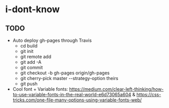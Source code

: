 # i-dont-know

## TODO

* Auto deploy gh-pages through Travis
  * cd build
  * git init
  * git remote add
  * git add -A
  * git commit
  * git checkout -b gh-pages origin/gh-pages
  * git cherry-pick master --strategy-option theirs
  * git push
* Cool font + Variable fonts: https://medium.com/clear-left-thinking/how-to-use-variable-fonts-in-the-real-world-e6d73065a604 & https://css-tricks.com/one-file-many-options-using-variable-fonts-web/
